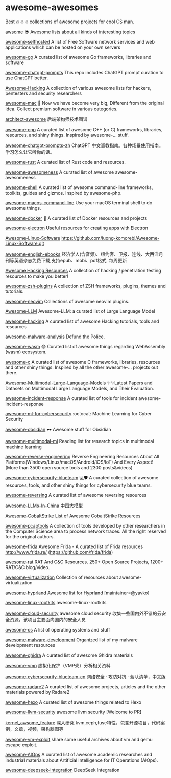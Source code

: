 # awesome-awesomes

Best 🔥 🔥 🔥 collections of awesome projects for cool CS man.


[awsome](https://github.com/sindresorhus/awesome.git) 
😎 Awesome lists about all kinds of interesting topics

[awesome-selfhosted](https://github.com/awesome-selfhosted/awesome-selfhosted.git)
A list of Free Software network services and web applications which can be hosted on your own servers

[awesome-go](https://github.com/avelino/awesome-go.git)
A curated list of awesome Go frameworks, libraries and software

[awesome-chatgpt-prompts](https://github.com/f/awesome-chatgpt-prompts.git)
This repo includes ChatGPT prompt curation to use ChatGPT better.

[Awesome-Hacking](https://github.com/Hack-with-Github/Awesome-Hacking.git)
A collection of various awesome lists for hackers, pentesters and security researchers

[awesome-mac](https://github.com/jaywcjlove/awesome-mac.git)
 Now we have become very big, Different from the original idea. Collect premium software in various categories.

[architect-awesome](https://github.com/xingshaocheng/architect-awesome.git)
后端架构师技术图谱

[awesome-cpp](https://github.com/fffaraz/awesome-cpp.git)
A curated list of awesome C++ (or C) frameworks, libraries, resources, and shiny things. Inspired by awesome-... stuff.

[awesome-chatgpt-prompts-zh](https://github.com/PlexPt/awesome-chatgpt-prompts-zh.git)
ChatGPT 中文调教指南。各种场景使用指南。学习怎么让它听你的话。

[awesome-rust](https://github.com/rust-unofficial/awesome-rust.git)
A curated list of Rust code and resources.

[awesome-awesomeness](https://github.com/bayandin/awesome-awesomeness.git)
A curated list of awesome awesome-awesomeness

[awesome-shell](https://github.com/alebcay/awesome-shell.git)
A curated list of awesome command-line frameworks, toolkits, guides and gizmos. Inspired by awesome-php.

[awesome-macos-command-line](https://github.com/herrbischoff/awesome-macos-command-line.git)
Use your macOS terminal shell to do awesome things.

[awesome-docker](https://github.com/veggiemonk/awesome-docker.git)
🐳 A curated list of Docker resources and projects

[awesome-electron](https://github.com/sindresorhus/awesome-electron.git)
Useful resources for creating apps with Electron

[Awesome-Linux-Software](https://github.com/luong-komorebi/Awesome-Linux-Software.git)
https://github.com/luong-komorebi/Awesome-Linux-Software.git

[awesome-english-ebooks](https://github.com/hehonghui/awesome-english-ebooks.git)
经济学人(含音频)、纽约客、卫报、连线、大西洋月刊等英语杂志免费下载,支持epub、mobi、pdf格式, 每周更新

[Awesome Hacking Resources](https://github.com/vitalysim/Awesome-Hacking-Resources.git)
A collection of hacking / penetration testing resources to make you better!

[awesome-zsh-plugins](https://github.com/unixorn/awesome-zsh-plugins.git)
A collection of ZSH frameworks, plugins, themes and tutorials.

[awesome-neovim](https://github.com/rockerBOO/awesome-neovim.git)
Collections of awesome neovim plugins.

[Awesome-LLM](https://github.com/Hannibal046/Awesome-LLM.git)
Awesome-LLM: a curated list of Large Language Model

[awesome-hacking](https://github.com/carpedm20/awesome-hacking.git)
A curated list of awesome Hacking tutorials, tools and resources

[awesome-malware-analysis](https://github.com/rshipp/awesome-malware-analysis.git)
Defund the Police.

[awesome-wasm](https://github.com/mbasso/awesome-wasm.git)
😎 Curated list of awesome things regarding WebAssembly (wasm) ecosystem.

[awesome-c](https://github.com/oz123/awesome-c.git)
A curated list of awesome C frameworks, libraries, resources and other shiny things. Inspired by all the other awesome-... projects out there.

[Awesome-Multimodal-Large-Language-Models](https://github.com/BradyFU/Awesome-Multimodal-Large-Language-Models.git)
✨✨Latest Papers and Datasets on Multimodal Large Language Models, and Their Evaluation.

[awesome-incident-response](https://github.com/meirwah/awesome-incident-response.git)
A curated list of tools for incident awesome-incident-response

[awesome-ml-for-cybersecurity](https://github.com/jivoi/awesome-ml-for-cybersecurity.git)
:octocat: Machine Learning for Cyber Security

[awesome-obsidian](https://github.com/kmaasrud/awesome-obsidian.git)
🕶️ Awesome stuff for Obsidian

[awesome-multimodal-ml](https://github.com/pliang279/awesome-multimodal-ml.git)
Reading list for research topics in multimodal machine learning

[awesome-reverse-engineering](https://github.com/alphaSeclab/awesome-reverse-engineering.git)
Reverse Engineering Resources About All Platforms(Windows/Linux/macOS/Android/iOS/IoT) And Every Aspect! (More than 3500 open source tools and 2300 posts&videos)

[awesome-cybersecurity-blueteam](https://github.com/fabacab/awesome-cybersecurity-blueteam.git)
💻🛡️ A curated collection of awesome resources, tools, and other shiny things for cybersecurity blue teams.

[awesome-reversing](https://github.com/tylerha97/awesome-reversing.git)
A curated list of awesome reversing resources

[awesome-LLMs-In-China](https://github.com/wgwang/awesome-LLMs-In-China.git)
中国大模型

[Awesome-CobaltStrike](https://github.com/zer0yu/Awesome-CobaltStrike.git)
List of Awesome CobaltStrike Resources

[awesome-pcaptools](https://github.com/caesar0301/awesome-pcaptools.git)
A collection of tools developed by other researchers in the Computer Science area to process network traces. All the right reserved for the original authors.

[awesome-frida](https://github.com/dweinstein/awesome-frida.git)
Awesome Frida - A curated list of Frida resources http://www.frida.re/ (https://github.com/frida/frida)

[awesome-rat](https://github.com/alphaSeclab/awesome-rat.git)
RAT And C&C Resources. 250+ Open Source Projects, 1200+ RAT/C&C blog/video.

[awesome-virtualization](https://github.com/Wenzel/awesome-virtualization.git)
Collection of resources about awesome-virtualization

[awesome-hyprland](https://github.com/hyprland-community/awesome-hyprland.git)
Awesome list for Hyprland [maintainer=@yavko]

[awesome-linux-rootkits](https://github.com/milabs/awesome-linux-rootkits.git)
awesome-linux-rootkits

[awesome-cloud-security](https://github.com/teamssix/awesome-cloud-security.git)
awesome cloud security 收集一些国内外不错的云安全资源，该项目主要面向国内的安全人员

[awesome-os](https://github.com/jubalh/awesome-os.git)
A list of operating systems and stuff

[awesome-malware-development](https://github.com/rootkit-io/awesome-malware-development.git)
Organized list of my malware development resources

[awesome-ghidra](https://github.com/AllsafeCyberSecurity/awesome-ghidra.git)
A curated list of awesome Ghidra materials

[awesome-vmp](https://github.com/lmy375/awesome-vmp.git)
虚拟化保护（VMP壳）分析相关资料

[awesome-cybersecurity-blueteam-cn](https://github.com/satan1a/awesome-cybersecurity-blueteam-cn.git)
网络安全 · 攻防对抗 · 蓝队清单，中文版

[awesome-radare2](https://github.com/radareorg/awesome-radare2.git)
A curated list of awesome projects, articles and the other materials powered by Radare2

[awesome-hexo](https://github.com/hexojs/awesome-hexo.git)
A curated list of awesome things related to Hexo

[awesome-llvm-security](https://github.com/gmh5225/awesome-llvm-security.git)
awesome llvm security [Welcome to PR]

[kernel_awsome_feature](https://github.com/0voice/kernel_awsome_feature.git)
深入研究 kvm,ceph,fuse特性，包含开源项目，代码案例，文章，视频，架构脑图等

[awesome-vm-exploit](https://github.com/WinMin/awesome-vm-exploit.git)
share some useful archives about vm and qemu escape exploit.

[awesome-AIOps](https://github.com/OpsPAI/awesome-AIOps.git)
A curated list of awesome academic researches and industrial materials about Artificial Intelligence for IT Operations (AIOps).

[awesome-deepseek-integration](https://github.com/deepseek-ai/awesome-deepseek-integration.git)
DeepSeek Integration

